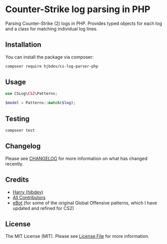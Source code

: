 # Counter-Strike log parsing in PHP

<!-- [![Latest Version on Packagist](https://img.shields.io/packagist/v/hjbdev/cs-log-parser-php.svg?style=flat-square)](https://packagist.org/packages/hjbdev/cs-log-parser-php)
[![Tests](https://img.shields.io/github/actions/workflow/status/hjbdev/cs-log-parser-php/run-tests.yml?branch=main&label=tests&style=flat-square)](https://github.com/hjbdev/cs-log-parser-php/actions/workflows/run-tests.yml)
[![Total Downloads](https://img.shields.io/packagist/dt/hjbdev/cs-log-parser-php.svg?style=flat-square)](https://packagist.org/packages/hjbdev/cs-log-parser-php) -->

Parsing Counter-Strike (2) logs in PHP. Provides typed objects for each log and a class for matching individual log lines.


## Installation

You can install the package via composer:

```bash
composer require hjbdev/cs-log-parser-php
```

## Usage

```php
use CSLog\CS2\Patterns;

$model = Patterns::match($log);
```

## Testing

```bash
composer test
```

## Changelog

Please see [CHANGELOG](CHANGELOG.md) for more information on what has changed recently.

## Credits

- [Harry (hjbdev)](https://github.com/hjbdev)
- [All Contributors](../../contributors)
- [eBot](https://github.com/deStrO/eBot-CSGO) (for some of the original Global Offensive patterns, which I have updated and refined for CS2)

## License

The MIT License (MIT). Please see [License File](LICENSE.md) for more information.
